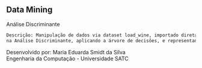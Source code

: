 ## Data Mining

Análise Discriminante

```bash
Descrição: Manipulação de dados via dataset load_wine, importado diretamente pelo sklearn.datasets, aplicados
na Análise Discriminante, aplicando a árvore de decisões, e representando os dados visualmente.
```
Desenvolvido por: Maria Eduarda Smidt da Silva  
Engenharia da Computação - Universidade SATC

